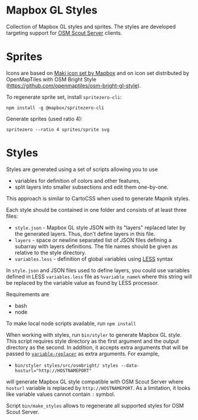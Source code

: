 # Mapbox GL Styles

Collection of Mapbox GL styles and sprites. The styles are developed targeting
support for [OSM Scout Server](https://github.com/rinigus/osmscout-server) clients.


# Sprites

Icons are based on
[Maki icon set by Mapbox](https://github.com/mapbox/maki) and on icon
set distributed by OpenMapTiles with OSM Bright Style
(https://github.com/openmaptiles/osm-bright-gl-style).

To regenerate sprite set, install `spritezero-cli`:

```
npm install -g @mapbox/spritezero-cli
```

Generate sprites (used ratio 4):

```
spritezero --ratio 4 sprites/sprite svg
```


# Styles

Styles are generated using a set of scripts allowing you to use

* variables for definition of colors and other features,
* split layers into smaller subsections and edit them one-by-one.

This approach is similar to CartoCSS when used to generate Mapnik styles.

Each style should be contained in one folder and consists of at least three files:

* `style.json` - Mapbox GL style JSON with its "layers" replaced later by the generated layers. Thus, don't define layers in this file.
* `layers` - space or newline separated list of JSON files defining a subarray with layers definitions. The file names should be given as relative to the style directory.
* `variables.less` - definition of global variables using [LESS](http://lesscss.org/) syntax

In `style.json` and JSON files used to define layers, you could use variables defined in LESS `variables.less` file as `%variable_name%` where this string will be replaced by the variable value as found by LESS processor.

Requirements are

* bash
* node

To make local node scripts available, run `npm install`

When working with styles, run `bin/styler` to generate Mapbox GL style. This script requires style directory as the first argument and the output directory as the second. In addition, it accepts extra arguments that will be passed to [`variable-replacer`](https://github.com/felicienfrancois/node-variable-replacer) as extra arguments. For example,

* `bin/styler styles/src/osmbright/ styles --data-hosturl="http://HOSTNAMEPORT"`

will generate Mapbox GL style compatible with OSM Scout Server where `hosturl` variable is replaced by `http://HOSTNAMEPORT`. As a limitation, it looks like
variable values cannot contain `:` symbol.

Script `bin/make_styles` allows to regenerate all supported styles for OSM Scout Server.
